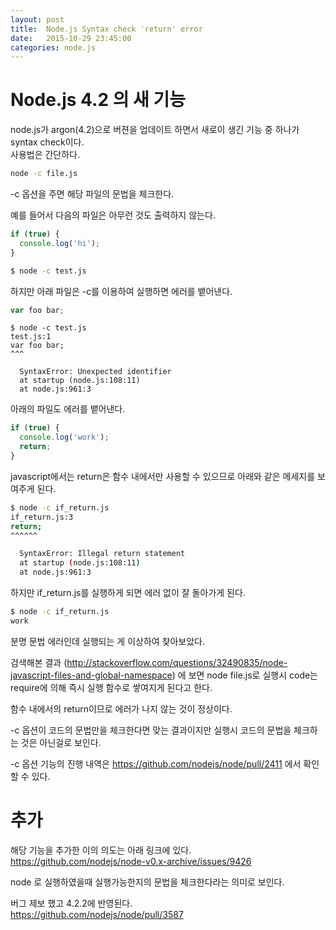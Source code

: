 ```yaml
---
layout: post
title:  Node.js Syntax check 'return' error
date:   2015-10-29 23:45:00
categories: node.js
---
```


# Node.js 4.2 의 새 기능
node.js가 argon(4.2)으로 버젼을 업데이트 하면서 새로이 생긴 기능 중 하나가 syntax check이다.  
사용법은 간단하다.

```sh
node -c file.js
```

-c 옵션을 주면 해당 파일의 문법을 체크한다. 

예를 들어서 다음의 파일은 아무런 것도 출력하지 않는다.  

```javascript
if (true) {
  console.log('hi');
}
```
```sh
$ node -c test.js
```

하지만 아래 파일은 -c를 이용하여 실행하면 에러를 뱉어낸다.

```javascript
var foo bar;
``` 
```
$ node -c test.js
test.js:1
var foo bar;
^^^

  SyntaxError: Unexpected identifier
  at startup (node.js:108:11)
  at node.js:961:3
```

아래의 파일도 에러를 뱉어낸다.

```javascript
if (true) {
  console.log('work');
  return;
}
```

javascript에서는 return은 함수 내에서만 사용할 수 있으므로 아래와 같은 메세지를 보여주게 된다.

```sh
$ node -c if_return.js
if_return.js:3
return;
^^^^^^

  SyntaxError: Illegal return statement
  at startup (node.js:108:11)
  at node.js:961:3
```

하지만 if_return.js를 실행하게 되면 에러 없이 잘 돌아가게 된다. 

```sh
$ node -c if_return.js
work
```

분명 문법 에러인데 실행되는 게 이상하여 찾아보았다.

검색해본 결과 (http://stackoverflow.com/questions/32490835/node-javascript-files-and-global-namespace) 에 보면 node file.js로 실행시 code는 require에 의해 즉시 실행 함수로 쌓여지게 된다고 한다.  

함수 내에서의 return이므로 에러가 나지 않는 것이 정상이다.

-c 옵션이 코드의 문법만을 체크한다면 맞는 결과이지만 실행시 코드의 문법을 체크하는 것은 아닌걸로 보인다.

-c 옵션 기능의 진행 내역은 https://github.com/nodejs/node/pull/2411 에서 확인할 수 있다.

# 추가
해당 기능을 추가한 이의 의도는 아래 링크에 있다.
https://github.com/nodejs/node-v0.x-archive/issues/9426  

node 로 실행하였을때 실행가능한지의 문법을 체크한다라는 의미로 보인다.   

버그 제보 했고 4.2.2에 반영된다.  
https://github.com/nodejs/node/pull/3587  

